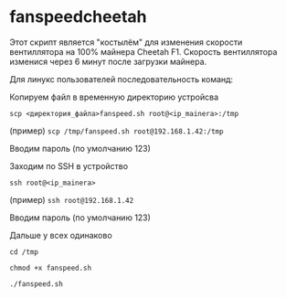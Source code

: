 # fanspeedcheetah

Этот скрипт является "костылём" для изменения скорости вентиллятора на 100% майнера Cheetah F1.
Скорость вентиллятора изменися через 6 минут после загрузки майнера.

Для линукс пользователей последовательность команд:

Копируем файл в временную директорию устройсва

`scp <директория_файла>fanspeed.sh root@<ip_mainera>:/tmp`

(пример)
`scp /tmp/fanspeed.sh root@192.168.1.42:/tmp`

Вводим пароль (по умолчанию 123)

Заходим по SSH в устройство

`ssh root@<ip_mainera>`

(пример)
`ssh root@192.168.1.42`

Вводим пароль (по умолчанию 123)

Дальше у всех одинаково

`cd /tmp`

`chmod +x fanspeed.sh`

`./fanspeed.sh`
